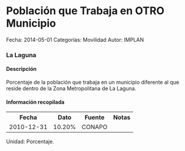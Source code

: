 Población que Trabaja en OTRO Municipio
=====

Fecha: 2014-05-01
Categorías: Movilidad
Autor: IMPLAN

### La Laguna

#### Descripción

Porcentaje de la población que trabaja en un municipio diferente al que reside dentro de la Zona Metropolitana de La Laguna.

#### Información recopilada

<table class="table table-hover table-bordered">
  <tr><th>Fecha</th><th>Dato</th><th>Fuente</th><th>Notas</th></tr>
  <tr><td>2010-12-31</td><td>10.20%</td><td>CONAPO</td><td></td></tr>
</table>

Unidad: Porcentaje.
